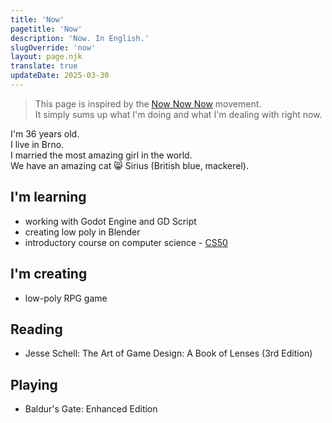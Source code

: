 ```yaml
---
title: 'Now'
pagetitle: 'Now'
description: 'Now. In English.'
slugOverride: 'now'
layout: page.njk
translate: true
updateDate: 2025-03-30
---
```

> This page is inspired by the [Now Now Now](https://nownownow.com/) movement.  
> It simply sums up what I'm doing and what I'm dealing with right now.

I'm 36 years old.  
I live in Brno.  
I married the most amazing girl in the world.  
We have an amazing cat 😸 Sirius (British blue, mackerel).  

## I'm learning

- working with Godot Engine and GD Script  
- creating low poly in Blender  
- introductory course on computer science - [CS50](https://pll.harvard.edu/course/cs50-introduction-computer-science) 

## I'm creating

- low-poly RPG game  

## Reading

- Jesse Schell: The Art of Game Design: A Book of Lenses (3rd Edition)

## Playing
- Baldur's Gate: Enhanced Edition